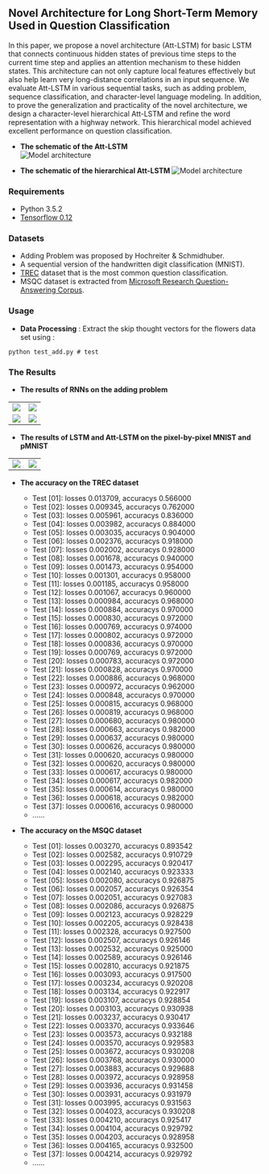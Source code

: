 ## Novel Architecture for Long Short-Term Memory Used in Question Classification
In this paper, we propose a novel architecture (Att-LSTM) for basic LSTM that connects continuous hidden states of previous time steps to the current time step and applies an attention mechanism to these hidden states. This architecture can not only capture local features effectively but also help learn very long-distance correlations in an input sequence. We evaluate Att-LSTM in various sequential tasks, such as adding problem, sequence classification, and character-level language modeling. In addition, to
prove the generalization and practicality of the novel architecture, we design a character-level hierarchical Att-LSTM and refine the word representation with a highway network. This hierarchical model achieved excellent performance on question classification.

- <b>The schematic of the Att-LSTM </b>  
![Model architecture](https://github.com/Tom957/Att-LSTM/blob/master/images/attlstm.jpg)

- <b> The schematic of the hierarchical Att-LSTM </b>
![Model architecture](https://github.com/Tom957/Att-LSTM/blob/master/images/hierarchical.jpg)


### Requirements
- Python 3.5.2
- [Tensorflow 0.12][1]

### Datasets
- Adding Problem was proposed by Hochreiter & Schmidhuber.
- A sequential version of the handwritten digit classification (MNIST).
- [TREC][2] dataset that is the most common question classification.
- MSQC dataset is extracted from [Microsoft Research Question-Answering Corpus][3].


### Usage
- <b>Data Processing</b> : Extract the skip thought vectors for the flowers data set using :
```
python test_add.py # test 
```


### The Results
- <b>The results of RNNs on the adding problem </b>

|         |    |
| ------------- | -----:|
| ![](https://github.com/Tom957/Att-LSTM/blob/master/images/Add_T100.jpg)        | ![](https://github.com/Tom957/Att-LSTM/blob/master/images/Add_T200.jpg)   |
| ![](https://github.com/Tom957/Att-LSTM/blob/master/images/Add_T400.jpg)        | ![](https://github.com/Tom957/Att-LSTM/blob/master/images/Add_T600.jpg)   |

- <b>The results of LSTM and Att-LSTM on the pixel-by-pixel MNIST and pMNIST</b>

|         |    |
| ------------- | -----:|
| ![](https://github.com/Tom957/Att-LSTM/blob/master/images/MNIST.jpg)        | ![](https://github.com/Tom957/Att-LSTM/blob/master/images/pMNIST.jpg)   |


- <b> The accuracy on the TREC dataset</b> 
  * Test [01]: losses 0.013709, accuracys 0.566000
  * Test [02]: losses 0.009345, accuracys 0.762000
  * Test [03]: losses 0.005961, accuracys 0.836000
  * Test [04]: losses 0.003982, accuracys 0.884000
  * Test [05]: losses 0.003035, accuracys 0.904000
  * Test [06]: losses 0.002376, accuracys 0.918000
  * Test [07]: losses 0.002002, accuracys 0.928000
  * Test [08]: losses 0.001678, accuracys 0.940000
  * Test [09]: losses 0.001473, accuracys 0.954000
  * Test [10]: losses 0.001301, accuracys 0.958000
  * Test [11]: losses 0.001185, accuracys 0.958000
  * Test [12]: losses 0.001067, accuracys 0.960000
  * Test [13]: losses 0.000984, accuracys 0.968000
  * Test [14]: losses 0.000884, accuracys 0.970000
  * Test [15]: losses 0.000830, accuracys 0.972000
  * Test [16]: losses 0.000769, accuracys 0.974000
  * Test [17]: losses 0.000802, accuracys 0.972000
  * Test [18]: losses 0.000836, accuracys 0.970000
  * Test [19]: losses 0.000769, accuracys 0.972000
  * Test [20]: losses 0.000783, accuracys 0.972000
  * Test [21]: losses 0.000828, accuracys 0.970000
  * Test [22]: losses 0.000886, accuracys 0.968000
  * Test [23]: losses 0.000972, accuracys 0.962000
  * Test [24]: losses 0.000848, accuracys 0.970000
  * Test [25]: losses 0.000815, accuracys 0.968000
  * Test [26]: losses 0.000819, accuracys 0.968000
  * Test [27]: losses 0.000680, accuracys 0.980000
  * Test [28]: losses 0.000663, accuracys 0.982000
  * Test [29]: losses 0.000637, accuracys 0.980000
  * Test [30]: losses 0.000626, accuracys 0.980000
  * Test [31]: losses 0.000620, accuracys 0.980000
  * Test [32]: losses 0.000620, accuracys 0.980000
  * Test [33]: losses 0.000617, accuracys 0.980000
  * Test [34]: losses 0.000617, accuracys 0.982000
  * Test [35]: losses 0.000614, accuracys 0.980000
  * Test [36]: losses 0.000618, accuracys 0.982000
  * Test [37]: losses 0.000616, accuracys 0.980000
  * ......
  
- <b> The accuracy on the MSQC dataset</b> 
  * Test [01]: losses 0.003270, accuracys 0.893542
  * Test [02]: losses 0.002582, accuracys 0.910729
  * Test [03]: losses 0.002295, accuracys 0.920417
  * Test [04]: losses 0.002140, accuracys 0.923333
  * Test [05]: losses 0.002080, accuracys 0.926875
  * Test [06]: losses 0.002057, accuracys 0.926354
  * Test [07]: losses 0.002051, accuracys 0.927083
  * Test [08]: losses 0.002086, accuracys 0.926875
  * Test [09]: losses 0.002123, accuracys 0.928229
  * Test [10]: losses 0.002205, accuracys 0.928438
  * Test [11]: losses 0.002328, accuracys 0.927500
  * Test [12]: losses 0.002507, accuracys 0.926146
  * Test [13]: losses 0.002532, accuracys 0.925000
  * Test [14]: losses 0.002589, accuracys 0.926146
  * Test [15]: losses 0.002810, accuracys 0.921875
  * Test [16]: losses 0.003093, accuracys 0.917500
  * Test [17]: losses 0.003234, accuracys 0.920208
  * Test [18]: losses 0.003134, accuracys 0.922917
  * Test [19]: losses 0.003107, accuracys 0.928854
  * Test [20]: losses 0.003103, accuracys 0.930938
  * Test [21]: losses 0.003237, accuracys 0.930417
  * Test [22]: losses 0.003370, accuracys 0.933646
  * Test [23]: losses 0.003573, accuracys 0.932188
  * Test [24]: losses 0.003570, accuracys 0.929583
  * Test [25]: losses 0.003672, accuracys 0.930208
  * Test [26]: losses 0.003768, accuracys 0.930000
  * Test [27]: losses 0.003883, accuracys 0.929688
  * Test [28]: losses 0.003972, accuracys 0.928958
  * Test [29]: losses 0.003936, accuracys 0.931458
  * Test [30]: losses 0.003931, accuracys 0.931979
  * Test [31]: losses 0.003995, accuracys 0.931563
  * Test [32]: losses 0.004023, accuracys 0.930208
  * Test [33]: losses 0.004210, accuracys 0.925417
  * Test [34]: losses 0.004104, accuracys 0.929792
  * Test [35]: losses 0.004203, accuracys 0.928958
  * Test [36]: losses 0.004165, accuracys 0.932500
  * Test [37]: losses 0.004214, accuracys 0.929792
  * ......

  
[1]:https://github.com/tensorflow/tensorflow
[2]:http://cogcomp.org/Data/QA/QC/
[3]:http://www.msmarco.org/dataset.aspx


